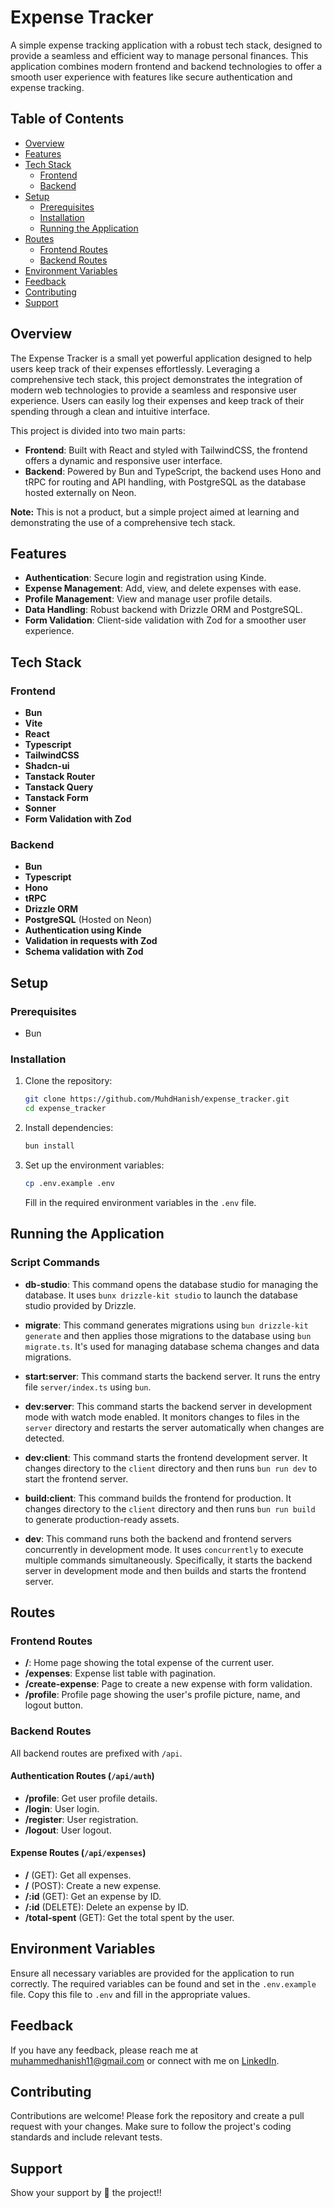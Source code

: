 # Expense Tracker

A simple expense tracking application with a robust tech stack, designed to provide a seamless and efficient way to manage personal finances. This application combines modern frontend and backend technologies to offer a smooth user experience with features like secure authentication and expense tracking.

## Table of Contents

- [Overview](#overview)
- [Features](#features)
- [Tech Stack](#tech-stack)
  - [Frontend](#frontend)
  - [Backend](#backend)
- [Setup](#setup)
  - [Prerequisites](#prerequisites)
  - [Installation](#installation)
  - [Running the Application](#running-the-application)
- [Routes](#routes)
  - [Frontend Routes](#frontend-routes)
  - [Backend Routes](#backend-routes)
- [Environment Variables](#environment-variables)
- [Feedback](#feedback)
- [Contributing](#contributing)
- [Support](#support)

## Overview

The Expense Tracker is a small yet powerful application designed to help users keep track of their expenses effortlessly. Leveraging a comprehensive tech stack, this project demonstrates the integration of modern web technologies to provide a seamless and responsive user experience. Users can easily log their expenses and keep track of their spending through a clean and intuitive interface.

This project is divided into two main parts:
- **Frontend**: Built with React and styled with TailwindCSS, the frontend offers a dynamic and responsive user interface.
- **Backend**: Powered by Bun and TypeScript, the backend uses Hono and tRPC for routing and API handling, with PostgreSQL as the database hosted externally on Neon.

**Note:** This is not a product, but a simple project aimed at learning and demonstrating the use of a comprehensive tech stack.

## Features

- **Authentication**: Secure login and registration using Kinde.
- **Expense Management**: Add, view, and delete expenses with ease.
- **Profile Management**: View and manage user profile details.
- **Data Handling**: Robust backend with Drizzle ORM and PostgreSQL.
- **Form Validation**: Client-side validation with Zod for a smoother user experience.

## Tech Stack

### Frontend

- **Bun**
- **Vite**
- **React**
- **Typescript**
- **TailwindCSS**
- **Shadcn-ui**
- **Tanstack Router**
- **Tanstack Query**
- **Tanstack Form**
- **Sonner**
- **Form Validation with Zod**

### Backend

- **Bun**
- **Typescript**
- **Hono**
- **tRPC**
- **Drizzle ORM**
- **PostgreSQL** (Hosted on Neon)
- **Authentication using Kinde**
- **Validation in requests with Zod**
- **Schema validation with Zod**

## Setup

### Prerequisites

- Bun

### Installation

1. Clone the repository:
   ```sh
   git clone https://github.com/MuhdHanish/expense_tracker.git
   cd expense_tracker
   ```

2. Install dependencies:
   ```sh
   bun install
   ```

3. Set up the environment variables:
   ```sh
   cp .env.example .env
   ```
   Fill in the required environment variables in the `.env` file.

## Running the Application

### Script Commands

- **db-studio**: This command opens the database studio for managing the database. It uses `bunx drizzle-kit studio` to launch the database studio provided by Drizzle.

- **migrate**: This command generates migrations using `bun drizzle-kit generate` and then applies those migrations to the database using `bun migrate.ts`. It's used for managing database schema changes and data migrations.

- **start:server**: This command starts the backend server. It runs the entry file `server/index.ts` using `bun`.

- **dev:server**: This command starts the backend server in development mode with watch mode enabled. It monitors changes to files in the `server` directory and restarts the server automatically when changes are detected.

- **dev:client**: This command starts the frontend development server. It changes directory to the `client` directory and then runs `bun run dev` to start the frontend server.

- **build:client**: This command builds the frontend for production. It changes directory to the `client` directory and then runs `bun run build` to generate production-ready assets.

- **dev**: This command runs both the backend and frontend servers concurrently in development mode. It uses `concurrently` to execute multiple commands simultaneously. Specifically, it starts the backend server in development mode and then builds and starts the frontend server.

## Routes

### Frontend Routes

- **/**: Home page showing the total expense of the current user.
- **/expenses**: Expense list table with pagination.
- **/create-expense**: Page to create a new expense with form validation.
- **/profile**: Profile page showing the user's profile picture, name, and logout button.

### Backend Routes

All backend routes are prefixed with `/api`.

#### Authentication Routes (`/api/auth`)

- **/profile**: Get user profile details.
- **/login**: User login.
- **/register**: User registration.
- **/logout**: User logout.

#### Expense Routes (`/api/expenses`)

- **/** (GET): Get all expenses.
- **/** (POST): Create a new expense.
- **/:id** (GET): Get an expense by ID.
- **/:id** (DELETE): Delete an expense by ID.
- **/total-spent** (GET): Get the total spent by the user.

## Environment Variables

Ensure all necessary variables are provided for the application to run correctly. The required variables can be found and set in the `.env.example` file. Copy this file to `.env` and fill in the appropriate values.

## Feedback

If you have any feedback, please reach me at [muhammedhanish11@gmail.com](mailto:muhammedhanish11@gmail.com) or connect with me on [LinkedIn](https://www.linkedin.com/in/muhdhanish/).

## Contributing

Contributions are welcome! Please fork the repository and create a pull request with your changes. Make sure to follow the project's coding standards and include relevant tests.

## Support

Show your support by 🌟 the project!!